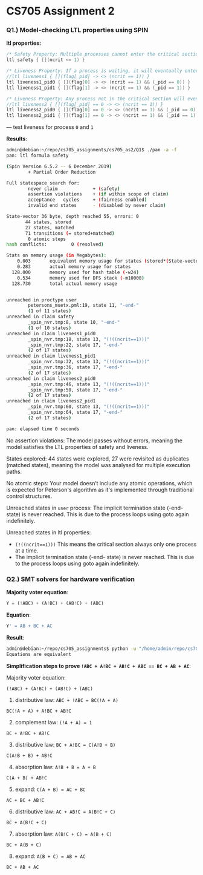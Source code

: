 # CS705 Assignment 2

### Q1.) Model-checking LTL properties using SPIN

**ltl properties:**

``` c
/* Safety Property: Multiple processes cannot enter the critical section simultaneously. */
ltl safety { [](ncrit <= 1) }

/* Liveness Property: If a process is waiting, it will eventually enter the critical section. */
//ltl liveness1 { [](flag[_pid] -> <> (ncrit == 1)) }
ltl liveness1_pid0 { [](flag[0] -> <> (ncrit == 1) && (_pid == 0)) }
ltl liveness1_pid1 { [](flag[1] -> <> (ncrit == 1) && (_pid == 1)) }

/* Liveness Property: Any process not in the critical section will eventually enter it. */
//ltl liveness2 { [](flag[_pid] == 0 -> <> (ncrit == 1)) }
ltl liveness2_pid0 { [](flag[0] == 0 -> <> (ncrit == 1) && (_pid == 0)) }
ltl liveness2_pid1 { [](flag[1] == 0 -> <> (ncrit == 1) && (_pid == 1)) }
```
— test liveness for process `0` and `1`

**Results**:
``` bash
admin@debian:~/repo/cs705_assignments/cs705_as2/Q1$ ./pan -a -f
pan: ltl formula safety

(Spin Version 6.5.2 -- 6 December 2019)
        + Partial Order Reduction

Full statespace search for:
        never claim             + (safety)
        assertion violations    + (if within scope of claim)
        acceptance   cycles     + (fairness enabled)
        invalid end states      - (disabled by never claim)

State-vector 36 byte, depth reached 55, errors: 0
       44 states, stored
       27 states, matched
       71 transitions (= stored+matched)
        0 atomic steps
hash conflicts:         0 (resolved)

Stats on memory usage (in Megabytes):
    0.003       equivalent memory usage for states (stored*(State-vector + overhead))
    0.283       actual memory usage for states
  128.000       memory used for hash table (-w24)
    0.534       memory used for DFS stack (-m10000)
  128.730       total actual memory usage


unreached in proctype user
        petersons_muetx.pml:19, state 11, "-end-"
        (1 of 11 states)
unreached in claim safety
        _spin_nvr.tmp:8, state 10, "-end-"
        (1 of 10 states)
unreached in claim liveness1_pid0
        _spin_nvr.tmp:18, state 13, "(!((ncrit==1)))"
        _spin_nvr.tmp:22, state 17, "-end-"
        (2 of 17 states)
unreached in claim liveness1_pid1
        _spin_nvr.tmp:32, state 13, "(!((ncrit==1)))"
        _spin_nvr.tmp:36, state 17, "-end-"
        (2 of 17 states)
unreached in claim liveness2_pid0
        _spin_nvr.tmp:46, state 13, "(!((ncrit==1)))"
        _spin_nvr.tmp:50, state 17, "-end-"
        (2 of 17 states)
unreached in claim liveness2_pid1
        _spin_nvr.tmp:60, state 13, "(!((ncrit==1)))"
        _spin_nvr.tmp:64, state 17, "-end-"
        (2 of 17 states)

pan: elapsed time 0 seconds
```

No assertion violations: The model passes without errors, meaning the model satisfies the LTL properties of safety and liveness.

States explored: 44 states were explored, 27 were revisited as duplicates (matched states), meaning the model was analysed for multiple execution paths.

No atomic steps: Your model doesn’t include any atomic operations, which is expected for Peterson's algorithm as it's implemented through traditional control structures.

Unreached states in `user` process: The implicit termination state (-end- state) is never reached. This is due to the process loops using goto again indefinitely.

Unreached states in ltl properties: 
- `(!((ncrit==1)))` This means the critical section always only one process at a time.
- The implicit termination state (-end- state) is never reached. This is due to the process loops using goto again indefinitely.

### Q2.) SMT solvers for hardware verification

**Majority voter equation**:

``` python
Y = (!ABC) + (A!BC) + (AB!C) + (ABC)
```

**Equation**:

``` python
Y' = AB + BC + AC
```

**Result**:

``` bash
admin@debian:~/repo/cs705_assignments$ python -u "/home/admin/repo/cs705_assignments/cs705_as2/Q2/smt_sovler.py"
Equations are equivalent
```

**Simplification steps to prove `!ABC + A!BC + AB!C + ABC == BC + AB + AC`**:

Majority voter equation:

`(!ABC) + (A!BC) + (AB!C) + (ABC)`

1. distributive law: `ABC + !ABC = BC(!A + A)`

`BC(!A + A) + A!BC + AB!C`

2. complement law: `(!A + A) = 1`

`BC + A!BC + AB!C`

3. distributive law: `BC + A!BC = C(A!B + B)`

`C(A!B + B) + AB!C`

4. absorption law: `A!B + B = A + B`

`C(A + B) + AB!C`

5. expand: `C(A + B) = AC + BC`

`AC + BC + AB!C`

6. distributive law: `AC + AB!C = A(B!C + C)`

`BC + A(B!C + C)`

7. absorption law: `A(B!C + C) = A(B + C)`

`BC + A(B + C)`

8. expand: `A(B + C) = AB + AC`
   
`BC + AB + AC`